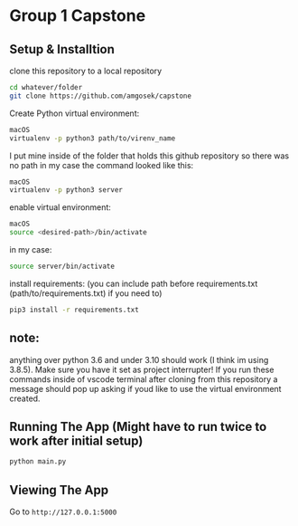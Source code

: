 # Group 1 Capstone

## Setup & Installtion

clone this repository to a local repository 
```bash
cd whatever/folder
git clone https://github.com/amgosek/capstone
```

Create Python virtual environment:
```bash
macOS
virtualenv -p python3 path/to/virenv_name
```
I put mine inside of the folder that holds this github repository so there was no path in my case the command looked like this:
```bash
macOS
virtualenv -p python3 server
```
enable virtual environment:
```bash
macOS
source <desired-path>/bin/activate
```
in my case:
```bash
source server/bin/activate
```

install requirements: (you can include path before requirements.txt (path/to/requirements.txt) if you need to)
```bash
pip3 install -r requirements.txt
```

## note:

anything over python 3.6 and under 3.10 should work (I think im using 3.8.5). Make sure you have it set as project interrupter! If you run these commands inside of vscode terminal after cloning from this repository a message should pop up asking if youd like to use the virtual environment created.

## Running The App (Might have to run twice to work after initial setup)

```bash
python main.py
```

## Viewing The App

Go to `http://127.0.0.1:5000`
